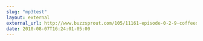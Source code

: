 ```yaml
---
slug: "mp3test"
layout: external
external_url: http://www.buzzsprout.com/105/11161-episode-0-2-9-coffeescript-with-jeremy-ashkenas.mp3
date: 2010-08-07T16:24:01-05:00
---
```

